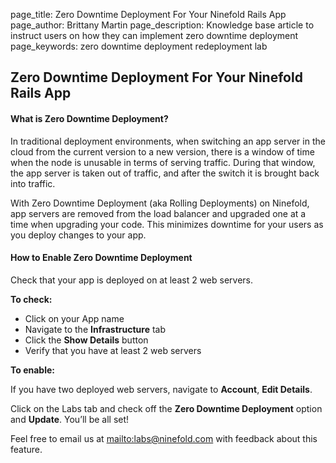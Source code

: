 page_title:       Zero Downtime Deployment For Your Ninefold Rails App
page_author:      Brittany Martin
page_description: Knowledge base article to instruct users on how they can implement zero downtime deployment 
page_keywords:    zero downtime deployment redeployment lab 

## Zero Downtime Deployment For Your Ninefold Rails App

#### What is Zero Downtime Deployment?

In traditional deployment environments, when switching an app server in the cloud from the current version to a new version, there is a window of time when the node is unusable in terms of serving traffic. During that window, the app server is taken out of traffic, and after the switch it is brought back into traffic.

With Zero Downtime Deployment (aka Rolling Deployments) on Ninefold, app servers are removed from the load balancer and upgraded one at a time when upgrading your code. This minimizes downtime for your users as you deploy changes to your app. 

#### How to Enable Zero Downtime Deployment

Check that your app is deployed on at least 2 web servers.

__To check:__

* Click on your App name
* Navigate to the __Infrastructure__ tab
* Click the __Show Details__ button
* Verify that you have at least 2 web servers

__To enable:__

If you have two deployed web servers, navigate to __Account__, __Edit Details__.

Click on the Labs tab and check off the __Zero Downtime Deployment__ option and __Update__. You’ll be all set!

Feel free to email us at <mailto:labs@ninefold.com>
with feedback about this feature.